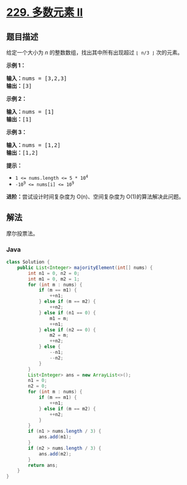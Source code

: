 # [229. 多数元素 II](https://leetcode.cn/problems/majority-element-ii)

## 题目描述

<p>给定一个大小为&nbsp;<em>n&nbsp;</em>的整数数组，找出其中所有出现超过&nbsp;<code>⌊ n/3 ⌋</code>&nbsp;次的元素。</p>

<p><strong>示例&nbsp;1：</strong></p>

<pre>
<strong>输入：</strong>nums = [3,2,3]
<strong>输出：</strong>[3]</pre>

<p><strong>示例 2：</strong></p>

<pre>
<strong>输入：</strong>nums = [1]
<strong>输出：</strong>[1]
</pre>

<p><strong>示例 3：</strong></p>

<pre>
<strong>输入：</strong>nums = [1,2]
<strong>输出：</strong>[1,2]</pre>

<p><strong>提示：</strong></p>

<ul>
	<li><code>1 &lt;= nums.length &lt;= 5 * 10<sup>4</sup></code></li>
	<li><code>-10<sup>9</sup> &lt;= nums[i] &lt;= 10<sup>9</sup></code></li>
</ul>

<p><strong>进阶：</strong>尝试设计时间复杂度为 O(n)、空间复杂度为 O(1)的算法解决此问题。</p>

## 解法

摩尔投票法。

### **Java**

```java
class Solution {
    public List<Integer> majorityElement(int[] nums) {
        int n1 = 0, n2 = 0;
        int m1 = 0, m2 = 1;
        for (int m : nums) {
            if (m == m1) {
                ++n1;
            } else if (m == m2) {
                ++n2;
            } else if (n1 == 0) {
                m1 = m;
                ++n1;
            } else if (n2 == 0) {
                m2 = m;
                ++n2;
            } else {
                --n1;
                --n2;
            }
        }
        List<Integer> ans = new ArrayList<>();
        n1 = 0;
        n2 = 0;
        for (int m : nums) {
            if (m == m1) {
                ++n1;
            } else if (m == m2) {
                ++n2;
            }
        }
        if (n1 > nums.length / 3) {
            ans.add(m1);
        }
        if (n2 > nums.length / 3) {
            ans.add(m2);
        }
        return ans;
    }
}
```
